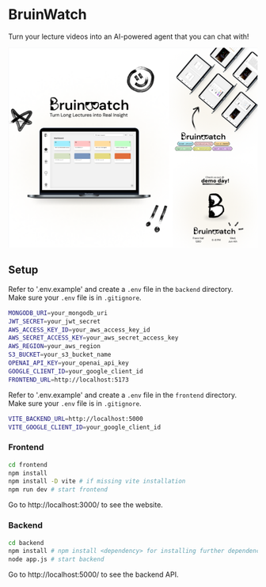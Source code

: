 # BruinWatch

Turn your lecture videos into an AI-powered agent that you can chat with!

![BruinWatch](frontend/public/bruinwatch.png)


## Setup

Refer to '.env.example' and create a `.env` file in the `backend` directory.
<br>
Make sure your `.env` file is in `.gitignore`.
```bash
MONGODB_URI=your_mongodb_uri
JWT_SECRET=your_jwt_secret
AWS_ACCESS_KEY_ID=your_aws_access_key_id
AWS_SECRET_ACCESS_KEY=your_aws_secret_access_key
AWS_REGION=your_aws_region
S3_BUCKET=your_s3_bucket_name
OPENAI_API_KEY=your_openai_api_key
GOOGLE_CLIENT_ID=your_google_client_id
FRONTEND_URL=http://localhost:5173
```

Refer to '.env.example' and create a `.env` file in the `frontend` directory.
<br>
Make sure your `.env` file is in `.gitignore`.
```bash
VITE_BACKEND_URL=http://localhost:5000
VITE_GOOGLE_CLIENT_ID=your_google_client_id
```

### Frontend

```bash
cd frontend
npm install
npm install -D vite # if missing vite installation
npm run dev # start frontend
```
Go to http://localhost:3000/ to see the website.

### Backend

```bash
cd backend
npm install # npm install <dependency> for installing further dependencies
node app.js # start backend
```
Go to http://localhost:5000/ to see the backend API.
